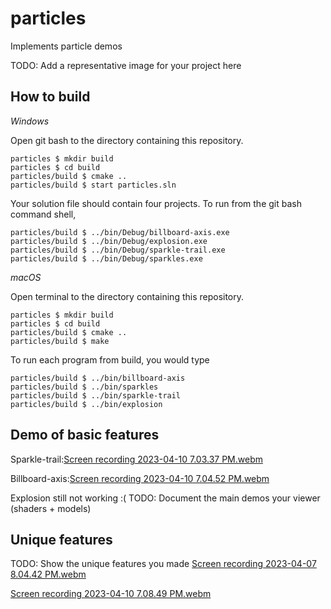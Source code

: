 # particles

Implements particle demos

TODO: Add a representative image for your project here

## How to build

*Windows*

Open git bash to the directory containing this repository.

```
particles $ mkdir build
particles $ cd build
particles/build $ cmake ..
particles/build $ start particles.sln
```

Your solution file should contain four projects.
To run from the git bash command shell, 

```
particles/build $ ../bin/Debug/billboard-axis.exe
particles/build $ ../bin/Debug/explosion.exe
particles/build $ ../bin/Debug/sparkle-trail.exe
particles/build $ ../bin/Debug/sparkles.exe
```

*macOS*

Open terminal to the directory containing this repository.

```
particles $ mkdir build
particles $ cd build
particles/build $ cmake ..
particles/build $ make
```

To run each program from build, you would type

```
particles/build $ ../bin/billboard-axis
particles/build $ ../bin/sparkles
particles/build $ ../bin/sparkle-trail
particles/build $ ../bin/explosion
```

## Demo of basic features
Sparkle-trail:[Screen recording 2023-04-10 7.03.37 PM.webm](https://user-images.githubusercontent.com/94137311/231015456-b9aa5bd8-4a5c-468d-ac46-19bd60c932cd.webm)

Billboard-axis:[Screen recording 2023-04-10 7.04.52 PM.webm](https://user-images.githubusercontent.com/94137311/231015589-3e1ffe8a-7d2a-45f8-99bb-633ad7a49726.webm)

Explosion still not working :(
TODO: Document the main demos your viewer (shaders + models)

## Unique features 

TODO: Show the unique features you made
[Screen recording 2023-04-07 8.04.42 PM.webm](https://user-images.githubusercontent.com/94137311/230694417-e54204d7-fc6a-466a-96ca-47413e5c0fb3.webm)

[Screen recording 2023-04-10 7.08.49 PM.webm](https://user-images.githubusercontent.com/94137311/231016112-f6d6343e-b8b3-4e81-b778-e9579311922c.webm)

